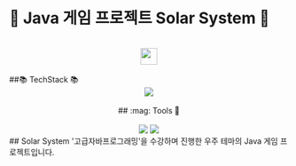 # :rocket: Java 게임 프로젝트 Solar System :rocket:
<br/>
<div align = "center">
  <img src="https://emojipedia-us.s3.dualstack.us-west-1.amazonaws.com/thumbs/240/apple/285/satellite_1f6f0.png" width="30" />
</div>
<br/>
##📚 TechStack 📚
<br/>
<div align="center">
  <img src="https://img.shields.io/badge/Java-007396?style=flat&logo=Java&logoColor=white" />
</div>
<br/>
<div align="center">
## :mag: Tools 🔎 
</div>
<br/>
<div align="center">
  <img src="https://img.shields.io/badge/intellijidea-000000?style=flat&logo=intellijidea&logoColor=white" />
  <img src="https://img.shields.io/badge/github-181717?style=flat&logo=github&logoColor=white" />
</div>
## Solar System
'고급자바프로그래밍'을 수강하며 진행한 우주 테마의 Java 게임 프로젝트입니다.

<br>
<br>
